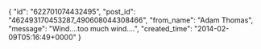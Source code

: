  {
   "id": "622701074432495",
   "post_id": "462493170453287_490608044308466",
   "from_name": "Adam Thomas",
   "message": "Wind....too much wind....",
   "created_time": "2014-02-09T05:16:49+0000"
 }

